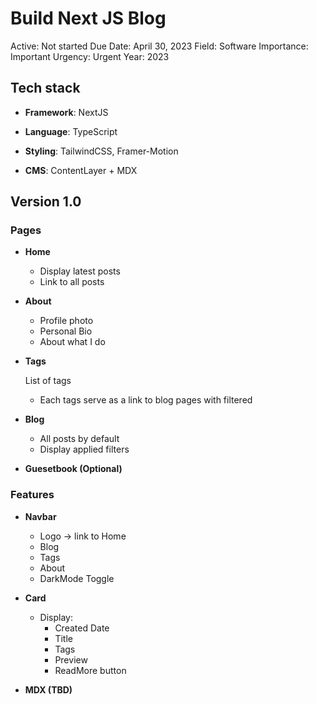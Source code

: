 # Build Next JS Blog

Active: Not started
Due Date: April 30, 2023
Field: Software
Importance: Important
Urgency: Urgent
Year: 2023

## Tech stack

- **Framework**: NextJS

- **Language**: TypeScript

- **Styling**: TailwindCSS, Framer-Motion

- **CMS**: ContentLayer + MDX

## Version 1.0

### Pages

- **Home**
    - Display latest posts
    - Link to all posts
- **About**
    - Profile photo
    - Personal Bio
    - About what I do
- **Tags**
    
    List of tags
    
    - Each tags serve as a link to blog pages with filtered
- **Blog**
    - All posts by default
    - Display applied filters
- ********************Guesetbook (Optional)********************
    
    

### Features

- ************Navbar************
    
    - Logo → link to Home
    - Blog
    - Tags
    - About
    - DarkMode Toggle
    
- **Card**
    - Display:
        - Created Date
        - Title
        - Tags
        - Preview
        - ReadMore button
- **MDX (TBD)**
